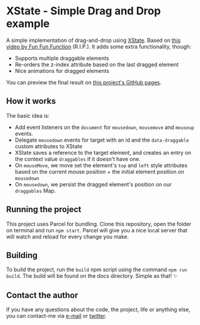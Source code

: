 # XState - Simple Drag and Drop example
A simple implementation of drag-and-drop using [XState](https://xstate.js.org/). Based on [this video by Fun Fun Function](https://www.youtube.com/watch?v=uRfQJJArZEg) (R.I.P.). It adds some extra functionality, though: 
- Supports multiple draggable elements
- Re-orders the z-index attribute based on the last dragged element
- Nice animations for dragged elements

You can preview the final result on [this project's GitHub pages](https://ligabloo.github.io/xstate-drag-and-drop-example/).

## How it works
The basic idea is:
- Add event listeners on the `document` for `mousedown`, `mousemove` and `mouseup` events.
- Delegate `mousedown` events for target with an id and the `data-draggable` custom attributes to XState
- XState saves a reference to the target element, and creates an entry on the context value `draggables` if it doesn't have one.
- On `mouseMove`, we move set the element's `top` and `left` style attributes based on the current mouse position + the initial element position on `mousedown`
- On `mousedown`, we persist the dragged element's position on our `draggables` Map.


## Running the project

This project uses Parcel for bundling. Clone this repository, open the folder on terminal and run `npm start`. Parcel will give you a nice local server that will watch and reload for every change you make.

## Building

To build the project, run the `build` npm script using the command `npm run build`. The build will be found on the docs directory. Simple as that! ✨

## Contact the author

If you have any questions about the code, the project, life or anything else, you can contact-me via [e-mail](mailto:matheus.s.ligabue@gmail.com) or [twitter](https://twitter.com/ligabloo).